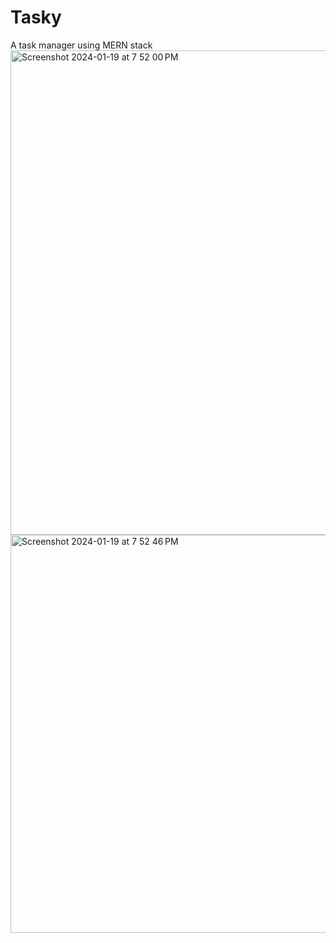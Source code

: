 # Tasky
A task manager using MERN stack
<img width="775" alt="Screenshot 2024-01-19 at 7 52 00 PM" src="https://github.com/GaganNayak/Tasky/assets/71624110/f6670949-1d16-4da8-956b-b0fe6c3d8520">
<img width="637" alt="Screenshot 2024-01-19 at 7 52 46 PM" src="https://github.com/GaganNayak/Tasky/assets/71624110/c2caa5fe-2635-43b8-91ce-56bd32e645d6">

